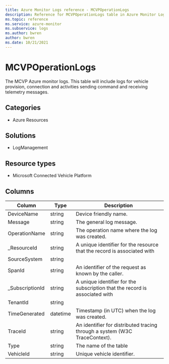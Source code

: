 ```yaml
---
title: Azure Monitor Logs reference - MCVPOperationLogs
description: Reference for MCVPOperationLogs table in Azure Monitor Logs.
ms.topic: reference
ms.service: azure-monitor
ms.subservice: logs
ms.author: bwren
author: bwren
ms.date: 10/21/2021
---
```


# MCVPOperationLogs

 The MCVP Azure monitor logs. This table will include logs for vehicle provision, connection and activities sending command and receiving telemetry messages.

## Categories

- Azure Resources
## Solutions

- LogManagement
## Resource types

- Microsoft Connected Vehicle Platform




## Columns

| Column | Type | Description |
| --- | --- | --- |
| DeviceName | string | Device friendly name. |
| Message | string | The general log message. |
| OperationName | string | The operation name where the log was created. |
| _ResourceId | string | A unique identifier for the resource that the record is associated with |
| SourceSystem | string |  |
| SpanId | string | An identifier of the request as known by the caller. |
| _SubscriptionId | string | A unique identifier for the subscription that the record is associated with |
| TenantId | string |  |
| TimeGenerated | datetime | Timestamp (in UTC) when the log was created. |
| TraceId | string | An identifier for distributed tracing through a system (W3C TraceContext). |
| Type | string | The name of the table |
| VehicleId | string | Unique vehicle identifier. |
